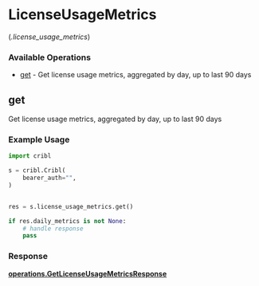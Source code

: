 # LicenseUsageMetrics
(*.license_usage_metrics*)

### Available Operations

* [get](#get) - Get license usage metrics, aggregated by day, up to last 90 days

## get

Get license usage metrics, aggregated by day, up to last 90 days

### Example Usage

```python
import cribl

s = cribl.Cribl(
    bearer_auth="",
)


res = s.license_usage_metrics.get()

if res.daily_metrics is not None:
    # handle response
    pass
```


### Response

**[operations.GetLicenseUsageMetricsResponse](../../models/operations/getlicenseusagemetricsresponse.md)**

